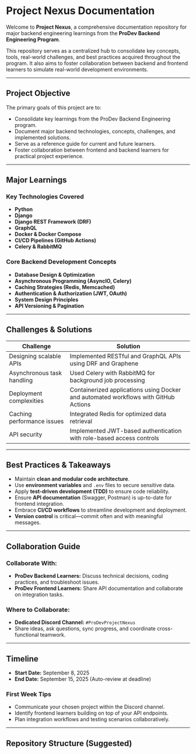 # Project Nexus Documentation

Welcome to **Project Nexus**, a comprehensive documentation repository for major backend engineering learnings from the **ProDev Backend Engineering Program**.

This repository serves as a centralized hub to consolidate key concepts, tools, real-world challenges, and best practices acquired throughout the program. It also aims to foster collaboration between backend and frontend learners to simulate real-world development environments.

---

## Project Objective

The primary goals of this project are to:

- Consolidate key learnings from the ProDev Backend Engineering program.
- Document major backend technologies, concepts, challenges, and implemented solutions.
- Serve as a reference guide for current and future learners.
- Foster collaboration between frontend and backend learners for practical project experience.

---

## Major Learnings

### Key Technologies Covered
- **Python**
- **Django**
- **Django REST Framework (DRF)**
- **GraphQL**
- **Docker & Docker Compose**
- **CI/CD Pipelines (GitHub Actions)**
- **Celery & RabbitMQ**

### Core Backend Development Concepts
- **Database Design & Optimization**
- **Asynchronous Programming (AsyncIO, Celery)**
- **Caching Strategies (Redis, Memcached)**
- **Authentication & Authorization (JWT, OAuth)**
- **System Design Principles**
- **API Versioning & Pagination**

---

## Challenges & Solutions

| Challenge | Solution |
|----------|----------|
| Designing scalable APIs | Implemented RESTful and GraphQL APIs using DRF and Graphene |
| Asynchronous task handling | Used Celery with RabbitMQ for background job processing |
| Deployment complexities | Containerized applications using Docker and automated workflows with GitHub Actions |
| Caching performance issues | Integrated Redis for optimized data retrieval |
| API security | Implemented JWT-based authentication with role-based access controls |

---

## Best Practices & Takeaways

- Maintain **clean and modular code architecture**.
- Use **environment variables** and `.env` files to secure sensitive data.
- Apply **test-driven development (TDD)** to ensure code reliability.
- Ensure **API documentation** (Swagger, Postman) is up-to-date for frontend integration.
- Embrace **CI/CD workflows** to streamline development and deployment.
- **Version control** is critical—commit often and with meaningful messages.

---

## Collaboration Guide

### Collaborate With:
- **ProDev Backend Learners:** Discuss technical decisions, coding practices, and troubleshoot issues.
- **ProDev Frontend Learners:** Share API documentation and collaborate on integration tasks.

### Where to Collaborate:
- **Dedicated Discord Channel:** `#ProDevProjectNexus`
- Share ideas, ask questions, sync progress, and coordinate cross-functional teamwork.

---

## Timeline

- **Start Date:** September 8, 2025
- **End Date:** September 15, 2025 (Auto-review at deadline)

### First Week Tips
- Communicate your chosen project within the Discord channel.
- Identify frontend learners building on top of your API endpoints.
- Plan integration workflows and testing scenarios collaboratively.

---

## Repository Structure (Suggested)
